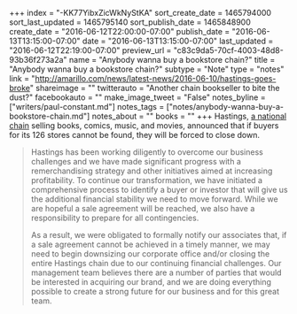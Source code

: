 +++
index = "-KK77YibxZicWkNyStKA"
sort_create_date = 1465794000
sort_last_updated = 1465795140
sort_publish_date = 1465848900
create_date = "2016-06-12T22:00:00-07:00"
publish_date = "2016-06-13T13:15:00-07:00"
date = "2016-06-13T13:15:00-07:00"
last_updated = "2016-06-12T22:19:00-07:00"
preview_url = "c83c9da5-70cf-4003-48d8-93b36f273a2a"
name = "Anybody wanna buy a bookstore chain?"
title = "Anybody wanna buy a bookstore chain?"
subtype = "Note"
type = "notes"
link = "http://amarillo.com/news/latest-news/2016-06-10/hastings-goes-broke"
shareimage = ""
twitterauto = "Another chain bookseller to bite the dust?"
facebookauto = ""
make_image_tweet = "False"
notes_byline = ["writers/paul-constant.md"]
notes_tags = ["notes/anybody-wanna-buy-a-bookstore-chain.md"]
notes_about = ""
books = ""
+++
Hastings, [a national chain](https://www.gohastings.com/) selling books, comics, music, and movies, announced that if buyers for its 126 stores cannot be found, they will be forced to close down.

<blockquote><p>Hastings has been working diligently to overcome our business challenges and we have made significant progress with a remerchandising strategy and other initiatives aimed at increasing profitability. To continue our transformation, we have initiated a comprehensive process to identify a buyer or investor that will give us the additional financial stability we need to move forward. While we are hopeful a sale agreement will be reached, we also have a responsibility to prepare for all contingencies.</p>

<p>As a result, we were obligated to formally notify our associates that, if a sale agreement cannot be achieved in a timely manner, we may need to begin downsizing our corporate office and/or closing the entire Hastings chain due to our continuing financial challenges. Our management team believes there are a number of parties that would be interested in acquiring our brand, and we are doing everything possible to create a strong future for our business and for this great team.</p></blockquote>
